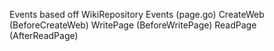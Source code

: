 Events based off WikiRepository Events (page.go)
    CreateWeb (BeforeCreateWeb)
    WritePage (BeforeWritePage)
    ReadPage (AfterReadPage)
    

    